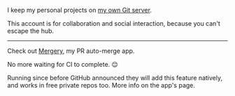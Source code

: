 I keep my personal projects on [my own Git server](https://git.adamu.jp/adam).

This account is for collaboration and social interaction, because you can't escape the hub.

---

Check out [Mergery](https://github.com/apps/mergery), my PR auto-merge app.

No more waiting for CI to complete. 😌

Running since before GitHub announced they will add this feature natively, and works in free private repos too. More info on the app's page.
